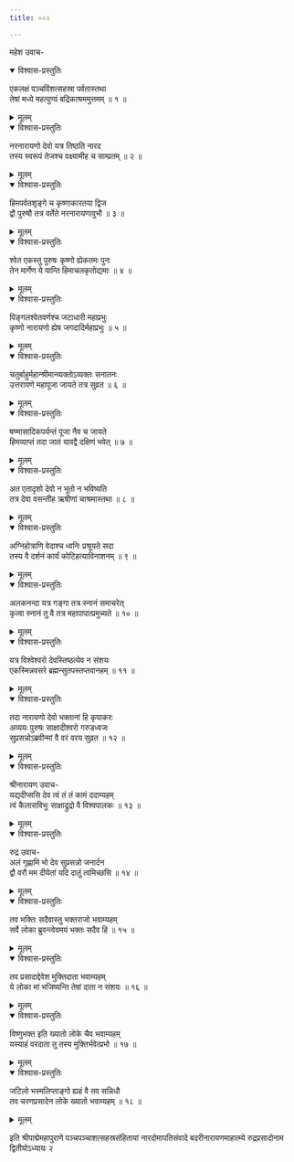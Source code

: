 ```yaml
---
title: ००२

---
```

महेश उवाच-  

<details open><summary>विश्वास-प्रस्तुतिः</summary>

एकलक्षं पञ्चविंशत्सहस्रा पर्वतास्तथा  
तेषां मध्ये महत्पुण्यं बद्रिकाश्रममुत्तमम् ॥ १ ॥
</details>

<details><summary>मूलम्</summary>

एकलक्षं पञ्चविंशत्सहस्रा पर्वतास्तथा  
तेषां मध्ये महत्पुण्यं बद्रिकाश्रममुत्तमम् ॥ १ ॥
</details>



<details open><summary>विश्वास-प्रस्तुतिः</summary>

नरनारायणो देवो यत्र तिष्ठति नारद  
तस्य स्वरूपं तेजश्च वक्ष्यामीह च साम्प्रतम् ॥ २ ॥
</details>

<details><summary>मूलम्</summary>

नरनारायणो देवो यत्र तिष्ठति नारद  
तस्य स्वरूपं तेजश्च वक्ष्यामीह च साम्प्रतम् ॥ २ ॥
</details>



<details open><summary>विश्वास-प्रस्तुतिः</summary>

हिमपर्वतशृङ्गे च कृष्णाकारतया द्विज  
द्वौ पुरुषौ तत्र वर्तेते नरनारायणावुभौ ॥ ३ ॥
</details>

<details><summary>मूलम्</summary>

हिमपर्वतशृङ्गे च कृष्णाकारतया द्विज  
द्वौ पुरुषौ तत्र वर्तेते नरनारायणावुभौ ॥ ३ ॥
</details>



<details open><summary>विश्वास-प्रस्तुतिः</summary>

श्वेत एकस्तु पुरुषः कृष्णो ह्येकतमः पुनः  
तेन मार्गेण ये यान्ति हिमाचलकृतोद्यमाः ॥ ४ ॥
</details>

<details><summary>मूलम्</summary>

श्वेत एकस्तु पुरुषः कृष्णो ह्येकतमः पुनः  
तेन मार्गेण ये यान्ति हिमाचलकृतोद्यमाः ॥ ४ ॥
</details>



<details open><summary>विश्वास-प्रस्तुतिः</summary>

पिङ्गलश्वेतवर्णश्च जटाधारी महाप्रभुः  
कृष्णो नारायणो ह्येष जगदादिर्महाप्रभुः ॥ ५ ॥
</details>

<details><summary>मूलम्</summary>

पिङ्गलश्वेतवर्णश्च जटाधारी महाप्रभुः  
कृष्णो नारायणो ह्येष जगदादिर्महाप्रभुः ॥ ५ ॥
</details>



<details open><summary>विश्वास-प्रस्तुतिः</summary>

चतुर्बाहुर्महान्श्रीमान्व्यक्तोऽव्यक्तः सनातनः  
उत्तरायणे महापूजा जायते तत्र सुव्रत ॥ ६ ॥
</details>

<details><summary>मूलम्</summary>

चतुर्बाहुर्महान्श्रीमान्व्यक्तोऽव्यक्तः सनातनः  
उत्तरायणे महापूजा जायते तत्र सुव्रत ॥ ६ ॥
</details>



<details open><summary>विश्वास-प्रस्तुतिः</summary>

षण्मासादिकपर्यन्तं पूजा नैव च जायते  
हिमव्याप्तं तदा जातं यावद्वै दक्षिणं भवेत् ॥ ७ ॥
</details>

<details><summary>मूलम्</summary>

षण्मासादिकपर्यन्तं पूजा नैव च जायते  
हिमव्याप्तं तदा जातं यावद्वै दक्षिणं भवेत् ॥ ७ ॥
</details>



<details open><summary>विश्वास-प्रस्तुतिः</summary>

अत एतादृशो देवो न भूतो न भविष्यति  
तत्र देवा वसन्तीह ऋषीणां चाश्रमास्तथा ॥ ८ ॥
</details>

<details><summary>मूलम्</summary>

अत एतादृशो देवो न भूतो न भविष्यति  
तत्र देवा वसन्तीह ऋषीणां चाश्रमास्तथा ॥ ८ ॥
</details>



<details open><summary>विश्वास-प्रस्तुतिः</summary>

अग्निहोत्राणि वेदाश्च ध्वनिः प्रश्रूयते सदा  
तस्य वै दर्शनं कार्यं कोटिहत्याविनाशनम् ॥ ९ ॥
</details>

<details><summary>मूलम्</summary>

अग्निहोत्राणि वेदाश्च ध्वनिः प्रश्रूयते सदा  
तस्य वै दर्शनं कार्यं कोटिहत्याविनाशनम् ॥ ९ ॥
</details>



<details open><summary>विश्वास-प्रस्तुतिः</summary>

अलकनन्दा यत्र गङ्गा तत्र स्नानं समाचरेत्  
कृत्वा स्नानं तु वै तत्र महापापात्प्रमुच्यते ॥ १० ॥
</details>

<details><summary>मूलम्</summary>

अलकनन्दा यत्र गङ्गा तत्र स्नानं समाचरेत्  
कृत्वा स्नानं तु वै तत्र महापापात्प्रमुच्यते ॥ १० ॥
</details>



<details open><summary>विश्वास-प्रस्तुतिः</summary>

यत्र विश्वेश्वरो देवस्तिष्ठत्येव न संशयः  
एकस्मिन्नवसरे ब्रह्मन्सुतपस्तप्तवानहम् ॥ ११ ॥
</details>

<details><summary>मूलम्</summary>

यत्र विश्वेश्वरो देवस्तिष्ठत्येव न संशयः  
एकस्मिन्नवसरे ब्रह्मन्सुतपस्तप्तवानहम् ॥ ११ ॥
</details>



<details open><summary>विश्वास-प्रस्तुतिः</summary>

तदा नारायणो देवो भक्तानां हि कृपाकरः  
अव्ययः पुरुषः साक्षादीश्वरो गरुडध्वजः  
सुप्रसन्नोऽब्रवीन्मां वै वरं वरय सुव्रत ॥ १२ ॥
</details>

<details><summary>मूलम्</summary>

तदा नारायणो देवो भक्तानां हि कृपाकरः  
अव्ययः पुरुषः साक्षादीश्वरो गरुडध्वजः  
सुप्रसन्नोऽब्रवीन्मां वै वरं वरय सुव्रत ॥ १२ ॥
</details>



<details open><summary>विश्वास-प्रस्तुतिः</summary>

श्रीनारायण उवाच-  
यद्यदीप्ससि देव त्वं तं तं कामं ददाम्यहम्  
त्वं कैलासविभुः साक्षाद्रुद्रो वै विश्वपालकः ॥ १३ ॥
</details>

<details><summary>मूलम्</summary>

श्रीनारायण उवाच-  
यद्यदीप्ससि देव त्वं तं तं कामं ददाम्यहम्  
त्वं कैलासविभुः साक्षाद्रुद्रो वै विश्वपालकः ॥ १३ ॥
</details>



<details open><summary>विश्वास-प्रस्तुतिः</summary>

रुद्र उवाच-  
अलं गृह्णामि भो देव सुप्रसन्नो जनार्दन  
द्वौ वरौ मम दीयेतां यदि दातुं त्वमिच्छसि ॥ १४ ॥
</details>

<details><summary>मूलम्</summary>

रुद्र उवाच-  
अलं गृह्णामि भो देव सुप्रसन्नो जनार्दन  
द्वौ वरौ मम दीयेतां यदि दातुं त्वमिच्छसि ॥ १४ ॥
</details>



<details open><summary>विश्वास-प्रस्तुतिः</summary>

तव भक्तिः सदैवास्तु भक्तराजो भवाम्यहम्  
सर्वे लोका ब्रुवन्त्वेवमयं भक्तः सदैव हि ॥ १५ ॥
</details>

<details><summary>मूलम्</summary>

तव भक्तिः सदैवास्तु भक्तराजो भवाम्यहम्  
सर्वे लोका ब्रुवन्त्वेवमयं भक्तः सदैव हि ॥ १५ ॥
</details>



<details open><summary>विश्वास-प्रस्तुतिः</summary>

तव प्रसादाद्देवेश मुक्तिदाता भवाम्यहम्  
ये लोका मां भजिष्यन्ति तेषां दाता न संशयः ॥ १६ ॥
</details>

<details><summary>मूलम्</summary>

तव प्रसादाद्देवेश मुक्तिदाता भवाम्यहम्  
ये लोका मां भजिष्यन्ति तेषां दाता न संशयः ॥ १६ ॥
</details>



<details open><summary>विश्वास-प्रस्तुतिः</summary>

विष्णुभक्त इति ख्यातो लोके चैव भवाम्यहम्  
यस्याहं वरदाता तु तस्य मुक्तिर्भवेत्प्रभो ॥ १७ ॥
</details>

<details><summary>मूलम्</summary>

विष्णुभक्त इति ख्यातो लोके चैव भवाम्यहम्  
यस्याहं वरदाता तु तस्य मुक्तिर्भवेत्प्रभो ॥ १७ ॥
</details>



<details open><summary>विश्वास-प्रस्तुतिः</summary>

जटिलो भस्मलिप्ताङ्गो ह्यहं वै तव सन्निधौ  
तव चरणप्रसादेन लोके ख्यातो भवाम्यहम् ॥ १८ ॥
</details>

<details><summary>मूलम्</summary>

जटिलो भस्मलिप्ताङ्गो ह्यहं वै तव सन्निधौ  
तव चरणप्रसादेन लोके ख्यातो भवाम्यहम् ॥ १८ ॥
</details>


इति श्रीपाद्मेमहापुराणे पञ्चपञ्चाशत्सहस्रसंहितायां नारदोमापतिसंवादे बदरीनारायणमाहात्म्ये रुद्रप्रसादोनाम द्वितीयोऽध्यायः २